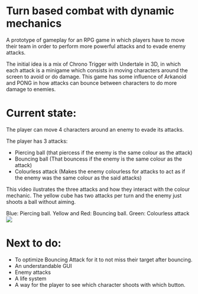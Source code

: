 # Turn based combat with dynamic mechanics
A prototype of gameplay for an RPG game in which players have to move their team in order to perform more powerful attacks and to evade enemy attacks.

The initial idea is a mix of Chrono Trigger with Undertale in 3D, in which each attack is a minigame which consists in moving characters around the screen to avoid or do damage. This game has some influence of Arkanoid and PONG in how attacks can bounce between characters to do more damage to enemies.

# Current state:
The player can move 4 characters around an enemy to evade its attacks.

The player has 3 attacks: 
- Piercing ball (that piercess if the enemy is the same colour as the attack)
- Bouncing ball (That bouncess if the enemy is the same colour as the attack)
- Colourless attack (Makes the enemy colourless for attacks to act as if the enemy was the same colour as the said attacks)

This video ilustrates the three attacks and how they interact with the colour mechanic. The yellow cube has two attacks per turn and the enemy just shoots a ball without aiming.

Blue: Piercing ball. Yellow and Red: Bouncing ball. Green: Colourless attack 
![](https://thumbs.gfycat.com/NewQuestionableAltiplanochinchillamouse-size_restricted.gif)

# Next to do:

- To optimize Bouncing Attack for it to not miss their target after bouncing.
- An understandable GUI
- Enemy attacks
- A life system
- A way for the player to see which character shoots with which button.
